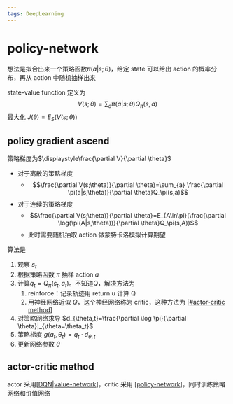 ```yaml
---
tags: DeepLearning
---
```

# policy-network

想法是拟合出来一个策略函数$\pi(a|s;\theta)$，给定 state 可以给出 action 的概率分布，再从 action 中随机抽样出来

state-value function 定义为
$$
V(s;\theta)=\sum_{a}\pi(a|s;\theta)Q_{\pi}(s,a)
$$
最大化 $J(\theta)=E_S(V(s;\theta))$

## policy gradient ascend

策略梯度为$\displaystyle\frac{\partial V}{\partial \theta}$

- 对于离散的策略梯度
  - $$\frac{\partial V(s;\theta)}{\partial \theta}=\sum_{a} \frac{\partial \pi(a|s;\theta)}{\partial \theta}Q_\pi(s,a)$$
- 对于连续的策略梯度
  - $$\frac{\partial V(s;\theta)}{\partial \theta}=E_{A\in\pi}(\frac{\partial \log(\pi(A|s,\theta))}{\partial \theta}Q_\pi(s,A))$$
  - 此时需要随机抽取 action 做蒙特卡洛模拟计算期望

算法是

1. 观察 $s_t$
2. 根据策略函数 $\pi$ 抽样 action $a$
3. 计算$q_t=Q_\pi(s_t,a_t)$。不知道Q，解决方法为
   1. reinforce：记录轨迹用 return u 计算 Q
   2. 用神经网络近似 $Q$，这个神经网络称为 critic，这种方法为 [[#actor-critic method]]
4. 对策略网络求导 $d_{\theta,t}=\frac{\partial \log \pi}{\partial \theta}|_{\theta=\theta_t}$
5. 策略梯度 $g(a_t,\theta_t)=q_t \cdot d_{\theta,t}$
6. 更新网络参数 $\theta$

## actor-critic method

actor 采用[[DQN|value-network]]，critic 采用 [[policy-network]]，同时训练策略网络和价值网络

[//begin]: # "Autogenerated link references for markdown compatibility"
[#actor-critic method]: policy-network.md "policy-network"
[DQN|value-network]: DQN.md "Deep Q-Network"
[policy-network]: policy-network.md "policy-network"
[//end]: # "Autogenerated link references"
